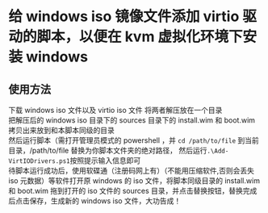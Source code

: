 # 给 windows iso 镜像文件添加 virtio 驱动的脚本，以便在 kvm 虚拟化环境下安装 windows
## 使用方法
下载 windows iso 文件以及 virtio iso 文件
将两者解压放在一个目录  
把解压后的 windows iso 目录下的 sources 目录下的 install.wim 和 boot.wim 拷贝出来放到和本脚本同级的目录  
然后运行脚本（需打开管理员模式的 powershell ，并 `cd /path/to/file` 到当前目录，/path/to/file 替换为你脚本文件夹的绝对路径， 然后运行`.\Add-VirtIODrivers.ps1`按照提示输入信息即可  
待脚本运行成功后，使用软碟通（注册码网上有）（不能用压缩软件,否则会丢失 iso 元数据）等软件打开原 windows 的 iso 文件，将脚本同级目录的 install.wim 和 boot.wim 拖到打开的 iso 文件的 sources 目录，并点击替换按钮，替换完成后点击保存，生成新的 windows iso 文件，大功告成！
